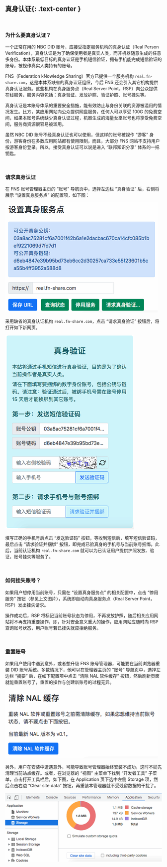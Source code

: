 真身认证{: .text-center }
------------

&nbsp;

### 为什么要真身认证？

一个正常在用的 NBC DID 账号，应接受指定服务机构的真身认证（Real Person Verification），真身认证是为了确保使用者是真实人类，而非机器随意生成的任意多身份。本体系最低目标的真身认证是手机短信验证，拥有手机能完成短信验证的账号，被视作真实人类持有的账号。

FNS（Federation kNowledge Sharing）官方已提供一个服务机构 `real.fn-share.com`，这是本体系缺省的真身认证组织，今后 FNS 还会引入其它机构提供真身认证服务。这些机构在真身服务点（Real Server Point，RSP）向公众提供在线服务，服务内容包括：真身验证、发放护照、验证护照、账号挂失等。

真身认证是本账号体系的重要安全措施，能有效防止与身份关联的资源被滥用的情况发生。比方，某应用网站向公众提供网盘服务，任何人可以享受 100G 的免费空间，如果本账号系统缺少真身认证过程，机器生成的海量女巫账号也将享受免费空间，服务商资源很容易被滥用。

虽然 NBC DID 账号不经真身认证也可以使用，但这样的账号被视作 “游客” 身份，游客身份在多数应用网站都有使用限制，而且，大部分 FNS 网站不支持用户按游客身份登录。所以，接受真身认证可以说是进入 “联邦知识分享” 体系的一把钥匙。

&nbsp;

### 请求真身认证

在 FNS 账号管理器主页的 “账号” 导航页中，选择左边栏 “真身验证” 后，右侧将展示 “设置真身服务点” 的配置项，如下图：

![真身服务点](res/set_rsp.gif)

采用缺省的真身认证机构 `real.fn-share.com`，点击 “请求真身验证” 按钮后，将打开如下新网页。

![真身验证](res/real_verify.gif)

填写正确的手机号后点击 “发送验证码” 按钮，等收到短信后，填写短信验证码，最后点击 “请求验证并捆绑” 按钮，即完成已验真身的手机号与当前账号捆绑。此后，当前认证机构 `real.fn-share.com` 就可以为已认证用户提供护照发放、验证，账号挂失等服务了。

&nbsp;

### 如何挂失账号？

如果用户想停用当前账号，只需在 “设置真身服务点” 的相关配置中，点击 “停用服务” 按钮（参见上文图片），系统即自动向真身服务点（Real Server Point，RSP）发出挂失请求。

操作成功后，RSP 将标记当前账号状态为停用，不再发放护照，随后相关应用网站将不再支持重要操作，即，针对安全意义重大的操作，应用网站应随时向 RSP 查询账号状态，用户账号若已挂失就应拒绝服务。

&nbsp;

### 重置账号

如果用户使用中遇到意外，或者想升级 FNS 账号管理器，可能要在当前浏览器重装 DID 账号系统。多数情况下，他可以在管理器主页的 “账号” 导航页中，选择左边栏 “摘要” 后，在如下配置项中点击 “清除 NAL 软件缓存” 按钮，然后刷新页面就能重置账号了，重置的操作与创建新账号的过程无异。

![清除缓存](res/clear_cache.gif)

另外，用户在安装中遭遇意外，可能导致账号管理器始终安装不成功，这时不妨先清理当前站点缓存。或者，在浏览器的 “视图” 主菜单下找到 “开发者工具” 子菜单，点击打开工具栏后，如下图，在 Application 页下选中左侧 Storage 项，然后点击右边 “Clear site data” 按钮，再重装本管理器就不受残留数据的干扰了。

![清除站点数据](res/clear_site.gif)
